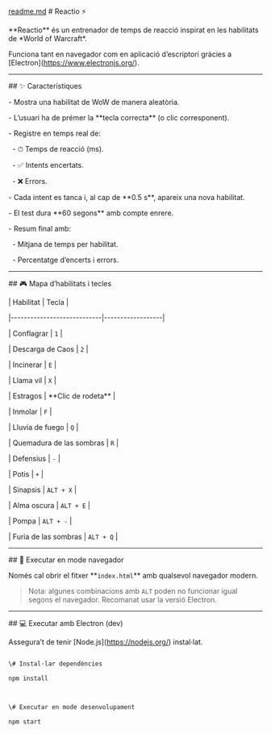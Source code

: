 [readme.md](https://github.com/user-attachments/files/22688267/readme.md)
\# Reactio ⚡



\*\*Reactio\*\* és un entrenador de temps de reacció inspirat en les habilitats de \*World of Warcraft\*.  

Funciona tant en navegador com en aplicació d’escriptori gràcies a \[Electron](https://www.electronjs.org/).



---



\## ✨ Característiques

\- Mostra una habilitat de WoW de manera aleatòria.

\- L’usuari ha de prémer la \*\*tecla correcta\*\* (o clic corresponent).

\- Registre en temps real de:

&nbsp; - ⏱ Temps de reacció (ms).

&nbsp; - ✅ Intents encertats.

&nbsp; - ❌ Errors.

\- Cada intent es tanca i, al cap de \*\*0.5 s\*\*, apareix una nova habilitat.

\- El test dura \*\*60 segons\*\* amb compte enrere.

\- Resum final amb:

&nbsp; - Mitjana de temps per habilitat.

&nbsp; - Percentatge d’encerts i errors.



---



\## 🎮 Mapa d’habilitats i tecles



| Habilitat                 | Tecla            |

|----------------------------|------------------|

| Conflagrar                 | `1`              |

| Descarga de Caos           | `2`              |

| Incinerar                  | `E`              |

| Llama vil                  | `X`              |

| Estragos                   | \*\*Clic de rodeta\*\* |

| Inmolar                     | `F`              |

| Lluvia de fuego            | `Q`              |

| Quemadura de las sombras   | `R`              |

| Defensius                  | `-`              |

| Potis                      | `+`              |

| Sinapsis                   | `ALT + X`        |

| Alma oscura                | `ALT + E`        |

| Pompa                      | `ALT + -`        |

| Furia de las sombras       | `ALT + Q`        |



---



\## 🚀 Executar en mode navegador

Només cal obrir el fitxer \*\*`index.html`\*\* amb qualsevol navegador modern.  

> Nota: algunes combinacions amb `ALT` poden no funcionar igual segons el navegador. Recomanat usar la versió Electron.



---



\## 💻 Executar amb Electron (dev)

Assegura’t de tenir \[Node.js](https://nodejs.org/) instal·lat.



```bash

\# Instal·lar dependències

npm install



\# Executar en mode desenvolupament

npm start



